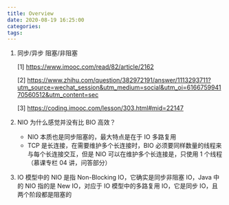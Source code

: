 ```yaml
---
title: Overview
date: 2020-08-19 16:25:00
categories: 
tags:
---
```


1. 同步/异步 阻塞/非阻塞

    [1] https://www.imooc.com/read/82/article/2162

    [2] https://www.zhihu.com/question/382972191/answer/1113293711?utm_source=wechat_session&utm_medium=social&utm_oi=616675994170560512&utm_content=sec

    [3] https://coding.imooc.com/lesson/303.html#mid=22147


2. NIO 为什么感觉并没有比 BIO 高效？

    - NIO 本质也是同步阻塞的，最大特点是在于 IO 多路复用
    - TCP 是长连接，在需要维护多个长连接时，BIO 必须要同样数量的线程来与每个长连接交互，但是 NIO 可以在维护多个长连接是，只使用 1 个线程（慕课专栏 04 讲，问答部分）

3. IO 模型中的 NIO 是指 Non-Blocking IO，它确实是同步非阻塞 IO，Java 中的 NIO 指的是 New IO，对应于 IO 模型中的多路复用 IO，它是同步 IO，且两个阶段都是阻塞的
